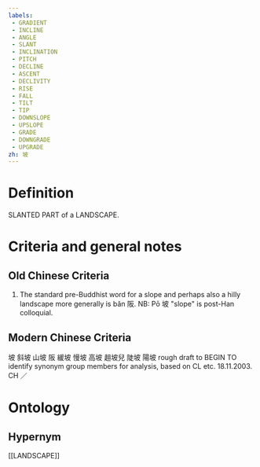 ```yaml
---
labels: 
 - GRADIENT
 - INCLINE
 - ANGLE
 - SLANT
 - INCLINATION
 - PITCH
 - DECLINE
 - ASCENT
 - DECLIVITY
 - RISE
 - FALL
 - TILT
 - TIP
 - DOWNSLOPE
 - UPSLOPE
 - GRADE
 - DOWNGRADE
 - UPGRADE
zh: 坡
---
```


# Definition
SLANTED PART of a LANDSCAPE.
# Criteria and general notes
## Old Chinese Criteria
1. The standard pre-Buddhist word for a slope and perhaps also a hilly landscape more generally is bǎn 阪.
NB: Pō 坡 "slope" is post-Han colloquial.
## Modern Chinese Criteria
坡
斜坡
山坡
阪
緩坡
慢坡
高坡
趄坡兒
陡坡
陽坡
rough draft to BEGIN TO identify synonym group members for analysis, based on CL etc. 18.11.2003. CH ／
# Ontology

## Hypernym
[[LANDSCAPE]]